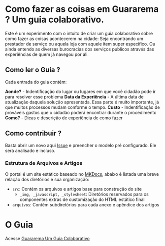 # Como fazer as coisas em Guararema ? Um guia colaborativo.

Este é um experimento com o intuito de criar um guia colaborativo sobre como fazer as coisas acontecerem na cidade: 
Seja encontrando um prestador de serviço ou aquela loja com aquele item super especifico. 
Ou ainda entendo as diversas burocracias dos serviços publicos através das experiências de quem já navegou por ali.

## Como ler o Guia ?

Cada entrada do guia contém:

**Aonde?** - Indentificação do lugar ou lugares em que você cidadão pode ir para resolver esse problema
**Data da Experiência** - A última data de atualização daquela solução apresentada. Essa parte é muito importante, já que muitos processos mudam conforme o tempo.
**Custo** - Indentificação de prováveis gastos que o cidadão poderá encontrar durante o procedimento
**Como?** - Dicas e descrição de experiência de como fazer
## Como contribuir ?

Basta abrir um novo aqui [Issue](https://github.com/thethales/guararema/issues/new) e preencher o modelo pré configurado. Ele será analisado e incluso.


### Estrutura de Arquivos e Artigos

O portal é um site estático baseado no [MKDocs](https://www.mkdocs.org/), abaixo é listada uma breve relação dos diretórios e sua organização:

- ```src```: Contém os arquivos e artigos base para construção do site
    - ```_img, _javascript, _stylesheet```: Diretórios reservados para os componentes extras de customização do HTML estático final
- ```arquivos```: Contém subdiretórios para cada anexo e apêndice dos artigos

# O Guia

Acesse [Guararema Um Guia Colaborativo](https://thethales.github.io/guararema/)
